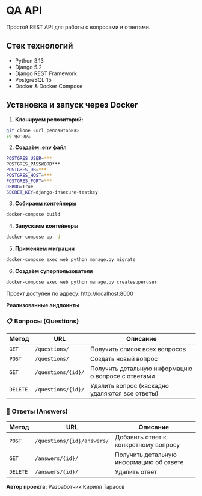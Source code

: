 # QA API

Простой REST API для работы с вопросами и ответами.

## Стек технологий

- Python 3.13
- Django 5.2
- Django REST Framework
- PostgreSQL 15
- Docker & Docker Compose

## Установка и запуск через Docker

1. **Клонируем репозиторий:**

```bash
git clone <url_репозитория>
cd qa-api
```

2. **Создаём .env файл**

```bash
POSTGRES_USER=***
POSTGRES_PASSWORD***
POSTGRES_DB=***
POSTGRES_HOST=***
POSTGRES_PORT=***
DEBUG=True
SECRET_KEY=django-insecure-testkey
```

3. **Собираем контейнеры**

```bash
docker-compose build
```

4. **Запускаем контейнеры**

```bash
docker-compose up -d
```

5. **Применяем миграции**

```bash
docker-compose exec web python manage.py migrate
```

6. **Создаём суперпользователя**

```bash
docker-compose exec web python manage.py createsuperuser
```

Проект доступен по адресу: http://localhost:8000

**Реализованные эндпоинты**

### 📋 Вопросы (Questions)

| Метод | URL                | Описание |
|-------|--------------------|----------|
| `GET` | `/questions/`      | Получить список всех вопросов |
| `POST` | `/questions/`      | Создать новый вопрос |
| `GET` | `/questions/{id}/` | Получить детальную информацию о вопросе с ответами |
| `DELETE` | `/questions/{id}/` | Удалить вопрос (каскадно удаляются все ответы) |

### 💬 Ответы (Answers)

| Метод | URL                | Описание |
|-------|--------------------|----------|
| `POST` | `/questions/{id}/answers/` | Добавить ответ к конкретному вопросу |
| `GET` | `/answers/{id}/`   | Получить детальную информацию об ответе |
| `DELETE` | `/answers/{id}/`   | Удалить ответ |


**Автор проекта:**
Разработчик Кирилл Тарасов